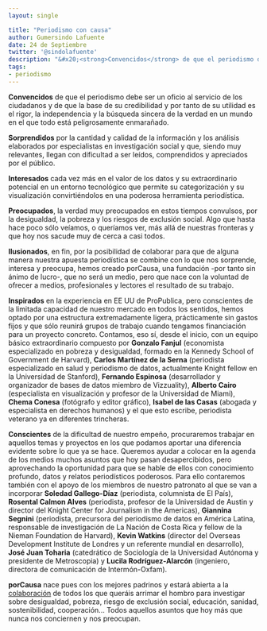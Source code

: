 ```yaml
---
layout: single

title: "Periodismo con causa"
author: Gumersindo Lafuente
date: 24 de Septiembre
twitter: '@sindolafuente'
description: "&#x20;<strong>Convencidos</strong> de que el periodismo debe ser un oficio al servicio de los ciudadanos y de que la base de su credibilidad y por tanto de su utilidad es el rigor, la independencia y la búsqueda sincera de la verdad en un mundo en el que todo está peligrosamente enmarañado."
tags:
- periodismo
---
```

&#x20;<strong>Convencidos</strong> de que el periodismo debe ser un oficio al servicio de los ciudadanos y de que la base de su credibilidad y por tanto de su utilidad es el rigor, la independencia y la búsqueda sincera de la verdad en un mundo en el que todo está peligrosamente enmarañado.

&#x20;<strong>Sorprendidos</strong> por la cantidad y calidad de la información y los análisis elaborados por especialistas en investigación social y que, siendo muy relevantes, llegan con dificultad a ser leídos, comprendidos y apreciados por el público.

&#x20;<strong>Interesados</strong> cada vez más en el valor de los datos y su extraordinario potencial en un entorno tecnológico que permite su categorización y su visualización convirtiéndolos en una poderosa herramienta periodística.

&#x20;<strong>Preocupados</strong>, la verdad muy preocupados en estos tiempos convulsos, por la desigualdad, la pobreza y los riesgos de exclusión social. Algo que hasta hace poco sólo veíamos, o queríamos ver, más allá de nuestras fronteras y que hoy nos sacude muy de cerca a casi todos.

&#x20;<strong>Ilusionados</strong>, en fin, por la posibilidad de colaborar para que de alguna manera nuestra apuesta periodística se combine con lo que nos sorprende, interesa y preocupa, hemos creado porCausa, una fundación -por tanto sin ánimo de lucro-, que no será un medio, pero que nace con la voluntad de ofrecer a medios, profesionales y lectores el resultado de su trabajo.

&#x20;<strong>Inspirados</strong> en la experiencia en EE UU de ProPublica, pero conscientes de la limitada capacidad de nuestro mercado en todos los sentidos, hemos optado por una estructura extremadamente ligera, prácticamente sin gastos fijos y que sólo reunirá grupos de trabajo cuando tengamos financiación para un proyecto concreto. Contamos, eso sí, desde el inicio, con un equipo básico extraordinario compuesto por <strong>Gonzalo Fanjul</strong> (economista especializado en pobreza y desigualdad, formado en la Kennedy School of Government de Harvard), <strong>Carlos Martínez de la Serna</strong> (periodista especializado en salud y periodismo de datos, actualmente Knight fellow en la Universidad de Stanford), <strong>Fernando Espinosa</strong> (desarrollador y organizador de bases de datos miembro de Vizzuality), <strong>Alberto Cairo</strong> (especialista en visualización y profesor de la Universidad de Miami), <strong>Chema Conesa</strong> (fotógrafo y editor gráfico), <strong>Isabel de las Casas</strong> (abogada y especialista en derechos humanos) y el que esto escribe, periodista veterano ya en diferentes trincheras.

&#x20;<strong>Conscientes</strong> de la dificultad de nuestro empeño, procuraremos trabajar en aquellos temas y proyectos en los que podamos aportar una diferencia evidente sobre lo que ya se hace. Queremos ayudar a colocar en la agenda de los medios muchos asuntos que hoy pasan desapercibidos, pero aprovechando la oportunidad para que se hable de ellos con conocimiento profundo, datos y relatos periodísticos poderosos. Para ello contaremos también con el apoyo de los miembros de nuestro patronato al que se van a incorporar <strong>Soledad Gallego-Díaz</strong> (periodista, columnista de El País), <strong>Rosental Calmon Alves</strong> (periodista, profesor de la Universidad de Austin y director del Knight Center for Journalism in the Americas), <strong>Giannina Segnini</strong> (periodista, precursora del periodismo de datos en América Latina, responsable de investigación de La Nación de Costa Rica y fellow de la Nieman Foundation de Harvard), <strong>Kevin Watkins</strong> (director del Overseas Development Institute de Londres y un referente mundial en desarrollo), <strong>José Juan Toharia</strong> (catedrático de Sociología de la Universidad Autónoma y presidente de Metroscopia) y <strong>Lucila Rodríguez-Alarcón</strong> (ingeniero, directora de comunicación de Intermón-Oxfam).

&#x20;<strong>porCausa</strong> nace pues con los mejores padrinos y estará abierta a la <a href="http://porcausa.org/contacto.html">colaboración</a> de todos los que queráis arrimar el hombro para investigar sobre desigualdad, pobreza, riesgo de exclusión social, educación, sanidad, sostenibilidad, cooperación... Todos aquellos asuntos que hoy más que nunca nos conciernen y nos preocupan.
